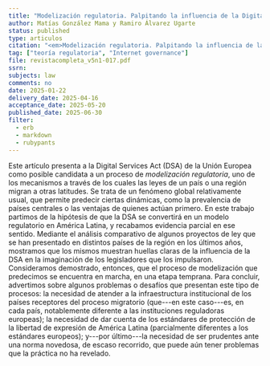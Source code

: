 ```yaml
---
title: "Modelización regulatoria. Palpitando la influencia de la Digital Services Act en América Latina, Artículo de investigación No. 63, Centro de Estudios en Libertad de Expresión (CELE), Buenos Aires (2025)"
author: Matías González Mama y Ramiro Álvarez Ugarte
status: published
type: articulos
citation: "<em>Modelización regulatoria. Palpitando la influencia de la Digital Services Act en América Latina</em>, Latin American Journal of European Studies, vol. 5, No. 1, págs. 400-433 (jan/jun 2025)"
tag: ["teoría regulatoria", "Internet governance"]
file: revistacompleta_v5n1-017.pdf
ssrn: 
subjects: law
comments: no
date: 2025-01-22
delivery_date: 2025-04-16
acceptance_date: 2025-05-20
published_date: 2025-06-30
filter:
  - erb
  - markdown
  - rubypants
---
```


Este artículo presenta a la Digital Services Act (DSA) de la Unión Europea como posible candidata a un proceso de *modelización regulatoria*, uno de los mecanismos a través de los cuales las leyes de un país o una región migran a otras latitudes. Se trata de un fenómeno global relativamente usual, que permite predecir ciertas dinámicas, como la prevalencia de países centrales o las ventajas de quienes actúan primero. En este trabajo partimos de la hipótesis de que la DSA se convertirá en un modelo regulatorio en América Latina, y recabamos evidencia parcial en ese sentido. Mediante el análisis comparativo de algunos proyectos de ley que se han presentado en distintos países de la región en los últimos años, mostramos que los mismos muestran huellas claras de la influencia de la DSA en la imaginación de los legisladores que los impulsaron. Consideramos demostrado, entonces, que el proceso de modelización que predecimos se encuentra en marcha, en una etapa temprana. Para concluir, advertimos sobre algunos problemas o desafíos que presentan este tipo de procesos: la necesidad de atender a la infraestructura institucional de los países receptores del proceso migratorio (que---en este caso---es, en cada país, notablemente diferente a las instituciones reguladoras europeas); la necesidad de dar cuenta de los estándares de protección de la libertad de expresión de América Latina (parcialmente diferentes a los estándares europeos); y---por último---la necesidad de ser prudentes ante una norma novedosa, de escaso recorrido, que puede aún tener problemas que la práctica no ha revelado.



